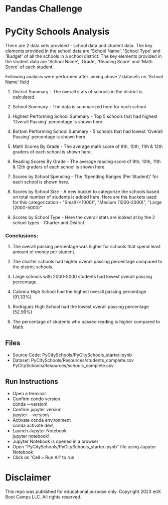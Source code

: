 # Pandas Challenge

# PyCity Schools Analysis

There are 2 data sets provided - school data and student data.
The key elements provided in the school data are 'School Name', 'School Type' and 'Budget' of all the schools in a school district.
The key elements provided in the student data are 'School Name', 'Grade', 'Reading Score' and 'Math Score' of each student.

Following analysis were performed after joining above 2 datasets on 'School Name' field
1. District Summary - The overall stats of schools in the district is calculated.  


2. School Summary - The data is summarized here for each school. 


3. Highest Performing School Summary - Top 5 schools that had highest 'Overall Passing' percentage is shown here.


4. Bottom Performing School Summary - 5 schools that had lowest 'Overall Passing' percentage is shown here.


5. Math Scores By Grade - The average math score of 9th, 10th, 11th & 12th graders of each school is shown here.


6. Reading Scores By Grade - The average reading score of 9th, 10th, 11th & 12th graders of each school is shown here.


7. Scores by School Spending -  The 'Spending Ranges (Per Student)' for each school is shown here. 


8. Scores by School Size - A new bucket to categorize the schools based on total number of students is added here. Here are the buckets used for this categorization - "Small (<1000)", "Medium (1000-2000)", "Large (2000-5000)"


9. Scores by School Type - Here the overall stats are looked at by the 2 school types - Charter and District.

### Conclusions:

1. The overall passing percentage was higher for schools that spend least amount of money per student.


2. The charter schools had higher overall passing percentage compared to the district schools.


3. Large schools with 2000-5000 students had lowest overall passing percentage.


4. Cabrera High School had the highest overall passing percentage (91.33%).


5. Rodriguez High School had the lowest overall passing percentage (52.99%)


6. The percentage of students who passed reading is higher compared to Math.

## Files
* Source Code: PyCitySchools/PyCitySchools_starter.ipynb
* Dataset:
  PyCitySchools/Resources/students_complete.csv
  PyCitySchools/Resources/schools_complete.csv

## Run Instructions
* Open a terminal
* Confirm condo version\
  conda --version\
* Confirm jupyter version\
  jupyter --version\
* Activate conda environment\
  conda activate dev\
* Launch Jupyter Notebook\
  jupyter notebook\
* Jupyter Notebook is opened in a browser
* Open "PyCitySchools/PyCitySchools_starter.ipynb" file using Jupyter Notebook
* Click on 'Cell > Run All' to run

# Disclaimer
This repo was published for educational purpose only. Copyright 2023 edX Boot Camps LLC. All rights reserved.
